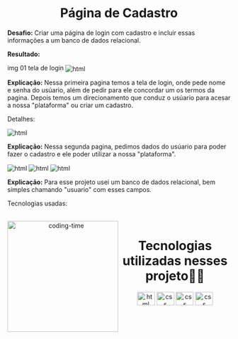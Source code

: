 <h1 align="center"> Página de Cadastro </h1>

**Desafio:** Criar uma página de login com cadastro e incluir essas informações a um banco de dados relacional. 

**Resultado:**

img 01 tela de login
 <img align="center"  alt="html"  src="https://github.com/brenno-0923/Tela_de_login/assets/85687957/e7eb0edf-1bc5-4634-97ea-90747f284e97">


**Explicação:** Nessa primeira pagina temos a tela de login, onde pede nome e senha do usúario, além de pedir para ele concordar um os termos da pagina. Depois temos um direcionamento que conduz o usúario para acesar a nossa "plataforma" ou criar um cadastro.

Detalhes:

 <img align="center"  alt="html"  src="https://github.com/brenno-0923/Tela_de_login/assets/85687957/614da28c-2b49-48ee-8651-933cdfa993d9">

**Explicação:** Nessa segunda pagina, pedimos dados do usúario para poder fazer o cadastro e ele poder utilizar a nossa "plataforma".

<img align="center"  alt="html"  src="https://github.com/brenno-0923/Tela_de_login/assets/85687957/0a3f7745-2d69-4932-852a-300ff0a50e8f">


<img align="center"  alt="html"  src="https://github.com/brenno-0923/Tela_de_login/assets/85687957/db33d8ba-e1b0-43f9-924b-03a78a94140f">
<img align="center"  alt="html"  src="https://github.com/brenno-0923/Tela_de_login/assets/85687957/1a2933a6-034a-4695-9db3-e4f3b98a96e0">




**Explicação:** Para esse projeto usei um banco de dados relacional, bem simples chamando "usuario" com esses campos.

Tecnologias usadas:
<div  align="center"> 
  <div style="display: inline_block"><br>
    <img align="left" height="250" alt="coding-time" src="code.gif">
    <h1 align="center"> Tecnologias utilizadas nesses projeto👨‍💻 </h1>
    <img align="center" height="30" width="40" alt="html"  src="https://cdn.jsdelivr.net/gh/devicons/devicon/icons/html5/html5-original.svg">
    <img align="center" height="30" width="40" alt="css" src="https://cdn.jsdelivr.net/gh/devicons/devicon/icons/css3/css3-original.svg">
    <img align="center" height="30" width="40" alt="css" src="https://cdn.jsdelivr.net/gh/devicons/devicon/icons/php/php-original.svg">
    <img align="center" height="30" width="40" alt="css" src="https://cdn.jsdelivr.net/gh/devicons/devicon/icons/mysql/mysql-original-wordmark.svg">    
</div> 

